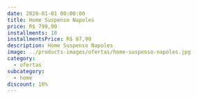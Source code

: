 ```yaml
---
date: 2020-01-01 00:00:00
title: Home Suspenso Napoles
price: R$ 799,90
installments: 10
installmentsPrice: R$ 87,90
description: Home Suspenso Napoles
image: ../products-images/ofertas/home-suspenso-napoles.jpg
category:
  - ofertas
subcategory:
  - home
discount: 10%
---
```

